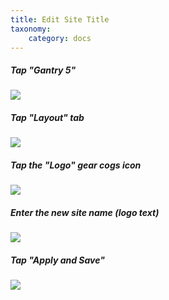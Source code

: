 ```yaml
---
title: Edit Site Title
taxonomy:
    category: docs
---
```


##### Tap "Gantry 5"

![][1]

[1]: ../../images/oer-content-space---modify-site-title/tap--gantry-5-.png

##### Tap "Layout" tab

![][2]

[2]: ../../images/oer-content-space---modify-site-title/tap--layout--tab.png

##### Tap the "Logo" gear cogs icon

![][3]

[3]: ../../images/oer-content-space---modify-site-title/tap-the--logo--gear-cogs-icon.png

##### Enter the new site name (logo text)

![][4]

[4]: ../../images/oer-content-space---modify-site-title/enter-the-new-site-name--logo-text--.png

##### Tap "Apply and Save"

![][5]

[5]: ../../images/oer-content-space---modify-site-title/tap--apply-and-save-.png
